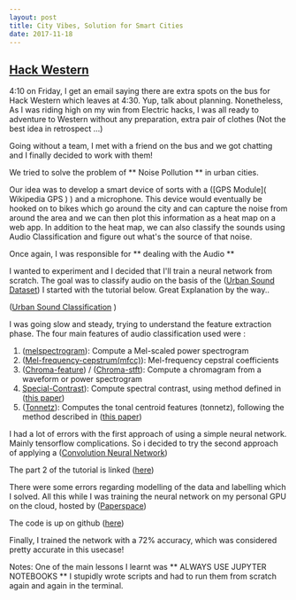 ```yaml
---
layout: post
title: City Vibes, Solution for Smart Cities
date: 2017-11-18
---
```


## [Hack Western](https://www.trentu.ca/)

4:10 on Friday, I get an email saying there are extra spots on the bus for Hack Western which leaves at 4:30. 
Yup, talk about planning. Nonetheless, As I was riding high on my win from Electric hacks, I was all ready to adventure to Western
without any preparation, extra pair of clothes (Not the best idea in retrospect ...)

Going without a team, I met with a friend on the bus and we got chatting and I finally decided to work with them!

We tried to solve the problem of ** Noise Pollution ** in urban cities. 

Our idea was to develop a smart device of sorts with a ([GPS Module]( Wikipedia GPS ) ) and a microphone. This device would eventually 
be hooked on to bikes which go around the city and can capture the noise from around the area and we can then plot this information as a heat map on a web app. In addition to the heat map, we can also classify the sounds using Audio Classification and figure out what's the source of that noise. 

Once again, I was responsible for ** dealing with the Audio ** 

I wanted to experiment and I decided that I'll train a neural network from scratch. 
The goal was to classify audio on the basis of the ([Urban Sound Dataset](https://serv.cusp.nyu.edu/projects/urbansounddataset/))
I started with the tutorial below. Great Explanation by the way..

([Urban Sound Classification](https://aqibsaeed.github.io/2016-09-03-urban-sound-classification-part-1/) )

I was going slow and steady, trying to understand the feature extraction phase. 
The four main features of audio classification used were :
1) ([melspectrogram](https://librosa.github.io/librosa/generated/librosa.feature.melspectrogram.html)): Compute a Mel-scaled power spectrogram
2) ([Mel-frequency-cepstrum(mfcc)](https://en.wikipedia.org/wiki/Mel-frequency_cepstrum)): Mel-frequency cepstral coefficients
3) ([Chroma-feature](https://en.wikipedia.org/wiki/Chroma_feature)) / ([Chroma-stft](https://librosa.github.io/librosa/generated/librosa.feature.chroma_stft.html)): Compute a chromagram from a waveform or power spectrogram
4) [Special-Contrast](https://librosa.github.io/librosa/generated/librosa.feature.spectral_contrast.html)): Compute spectral contrast, using method defined in ([this paper](http://ieeexplore.ieee.org/document/1035731/))
5) ([Tonnetz](https://librosa.github.io/librosa/generated/librosa.feature.tonnetz.html)): Computes the tonal centroid features (tonnetz), following the method described in ([this paper](https://dl.acm.org/citation.cfm?id=1178727))

I had a lot of errors with the first approach of using a simple neural network. Mainly tensorflow complications. 
So i decided to try the second approach of applying a ([Convolution Neural Network](https://adeshpande3.github.io/adeshpande3.github.io/A-Beginner's-Guide-To-Understanding-Convolutional-Neural-Networks/))

The part 2 of the tutorial is linked ([here](https://aqibsaeed.github.io/2016-09-24-urban-sound-classification-part-2/))

There were some errors regarding modelling of the data and labelling which I solved. All this while I was training the neural network on my personal GPU on the cloud, hosted by ([Paperspace](https://www.paperspace.com/))

The code is up on github ([here](https://github.com/gotibhai/NoisePollutionDetection/tree/backend))

Finally, I trained the network with a 72% accuracy, which was considered pretty accurate in this usecase!

Notes: 
One of the main lessons I learnt was ** ALWAYS USE JUPYTER NOTEBOOKS ** 
I stupidly wrote scripts and had to run them from scratch again and again in the terminal. 




